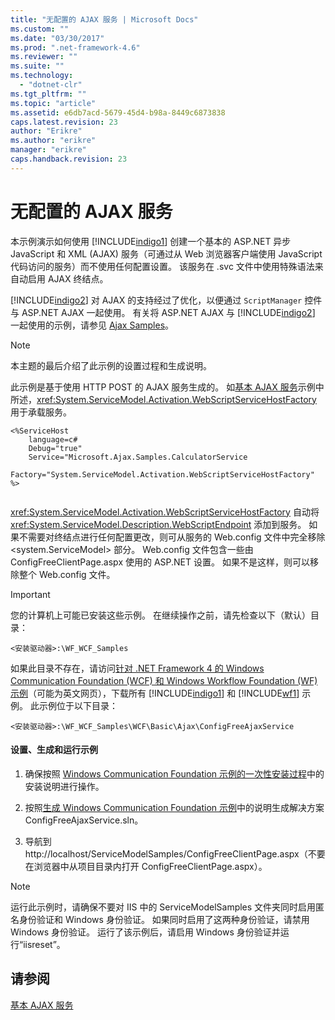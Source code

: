 ```yaml
---
title: "无配置的 AJAX 服务 | Microsoft Docs"
ms.custom: ""
ms.date: "03/30/2017"
ms.prod: ".net-framework-4.6"
ms.reviewer: ""
ms.suite: ""
ms.technology: 
  - "dotnet-clr"
ms.tgt_pltfrm: ""
ms.topic: "article"
ms.assetid: e6db7acd-5679-45d4-b98a-8449c6873838
caps.latest.revision: 23
author: "Erikre"
ms.author: "erikre"
manager: "erikre"
caps.handback.revision: 23
---
```

# 无配置的 AJAX 服务
本示例演示如何使用 [!INCLUDE[indigo1](../../../../includes/indigo1-md.md)] 创建一个基本的 ASP.NET 异步 JavaScript 和 XML \(AJAX\) 服务（可通过从 Web 浏览器客户端使用 JavaScript 代码访问的服务）而不使用任何配置设置。  该服务在 .svc 文件中使用特殊语法来自动启用 AJAX 终结点。  
  
 [!INCLUDE[indigo2](../../../../includes/indigo2-md.md)] 对 AJAX 的支持经过了优化，以便通过 `ScriptManager` 控件与 ASP.NET AJAX 一起使用。  有关将 ASP.NET AJAX 与 [!INCLUDE[indigo2](../../../../includes/indigo2-md.md)] 一起使用的示例，请参见 [Ajax Samples](http://msdn.microsoft.com/zh-cn/f3fa45b3-44d5-4926-8cc4-a13c30a3bf3e)。  
  
> [!NOTE]
>  本主题的最后介绍了此示例的设置过程和生成说明。  
  
 此示例是基于使用 HTTP POST 的 AJAX 服务生成的。  如[基本 AJAX 服务](../../../../docs/framework/wcf/samples/basic-ajax-service.md)示例中所述，<xref:System.ServiceModel.Activation.WebScriptServiceHostFactory> 用于承载服务。  
  
```  
<%ServiceHost  
    language=c#  
    Debug="true"  
    Service="Microsoft.Ajax.Samples.CalculatorService  
    Factory="System.ServiceModel.Activation.WebScriptServiceHostFactory"  
%>  
  
```  
  
 <xref:System.ServiceModel.Activation.WebScriptServiceHostFactory> 自动将 <xref:System.ServiceModel.Description.WebScriptEndpoint> 添加到服务。  如果不需要对终结点进行任何配置更改，则可从服务的 Web.config 文件中完全移除 \<system.ServiceModel\> 部分。  Web.config 文件包含一些由 ConfigFreeClientPage.aspx 使用的 ASP.NET 设置。  如果不是这样，则可以移除整个 Web.config 文件。  
  
> [!IMPORTANT]
>  您的计算机上可能已安装这些示例。  在继续操作之前，请先检查以下（默认）目录：  
>   
>  `<安装驱动器>:\WF_WCF_Samples`  
>   
>  如果此目录不存在，请访问[针对 .NET Framework 4 的 Windows Communication Foundation \(WCF\) 和 Windows Workflow Foundation \(WF\) 示例](http://go.microsoft.com/fwlink/?LinkId=150780)（可能为英文网页），下载所有 [!INCLUDE[indigo1](../../../../includes/indigo1-md.md)] 和 [!INCLUDE[wf1](../../../../includes/wf1-md.md)] 示例。  此示例位于以下目录：  
>   
>  `<安装驱动器>:\WF_WCF_Samples\WCF\Basic\Ajax\ConfigFreeAjaxService`  
  
#### 设置、生成和运行示例  
  
1.  确保按照 [Windows Communication Foundation 示例的一次性安装过程](../../../../docs/framework/wcf/samples/one-time-setup-procedure-for-the-wcf-samples.md)中的安装说明进行操作。  
  
2.  按照[生成 Windows Communication Foundation 示例](../../../../docs/framework/wcf/samples/building-the-samples.md)中的说明生成解决方案 ConfigFreeAjaxService.sln。  
  
3.  导航到 http:\/\/localhost\/ServiceModelSamples\/ConfigFreeClientPage.aspx（不要在浏览器中从项目目录内打开 ConfigFreeClientPage.aspx）。  
  
> [!NOTE]
>  运行此示例时，请确保不要对 IIS 中的 ServiceModelSamples 文件夹同时启用匿名身份验证和 Windows 身份验证。  如果同时启用了这两种身份验证，请禁用 Windows 身份验证。  运行了该示例后，请启用 Windows 身份验证并运行“iisreset”。  
  
## 请参阅  
 [基本 AJAX 服务](../../../../docs/framework/wcf/samples/basic-ajax-service.md)